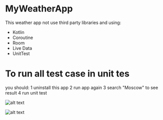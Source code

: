 # MyWeatherApp
This weather app not use third party libraries and using:
- Kotlin
- Coroutine
- Room
- Live Data
- UnitTest

# To run all test case in unit tes
you should:
1 uninstall this app
2 run app again
3 search "Moscow" to see result
4 run unit test
     
![alt text](https://user-images.githubusercontent.com/63135090/187330561-fa4e1899-f8ba-4c7c-983b-41ab4df5a916.png)

![alt text](https://user-images.githubusercontent.com/63135090/187330712-a28c6296-83ae-47ea-bb0f-e1f7a9732d1a.png)
